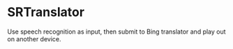# SRTranslator
Use speech recognition as input, then submit to Bing translator and play out on another device. 
